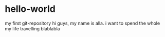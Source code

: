 # hello-world
my first git-repository
hi guys, my name is alla. i want to spend the whole my life travelling
blablabla
